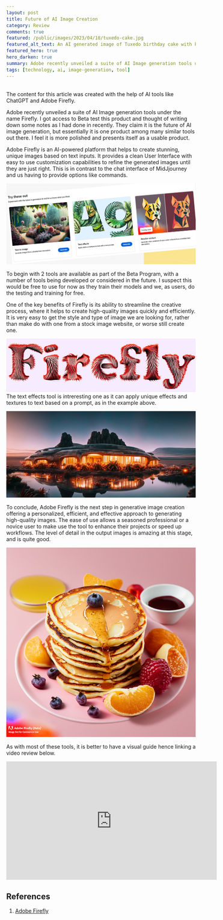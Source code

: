 ```yaml
---
layout: post
title: Future of AI Image Creation
category: Review
comments: true
featured: /public/images/2023/04/18/tuxedo-cake.jpg
featured_alt_text: An AI generated image of Tuxedo birthday cake with knife on purple background.
featured_hero: true
hero_darken: true
summary: Adobe recently unveiled a suite of AI Image generation tools under the name Firefly. I got access to Beta test this product and thought of writing down some notes as I had done in recently.
tags: [technology, ai, image-generation, tool]
---
```

<div>&nbsp;</div>
<article class="message is-success my-1">
  <div class="message-body">
    The content for this article was created with the help of AI tools like ChatGPT and Adobe Firefly.
  </div>
</article>

Adobe recently unveiled a suite of AI Image generation tools under the name Firefly. I got access to Beta test this product and thought of writing down some notes as I had done in recently. They claim it is the future of AI image generation, but essentially it is one product among many similar tools out there. I feel it is more polished and presents itself as a usable product.

Adobe Firefly is an AI-powered platform that helps to create stunning, unique images based on text inputs. It provides a clean User Interface with easy to use customization capabilities to refine the generated images until they are just right. This is in contrast to the chat interface of MidJjourney and us having to provide options like commands.

![adobe firefly tools screenshot](/public/images/2023/04/18/firefly-tools.jpg)

To begin with 2 tools are available as part of the Beta Program, with a number of tools being developed or considered in the future. I suspect this would be free to use for now as they train their models and we, as users, do the testing and training for free.

One of the key benefits of Firefly is its ability to streamline the creative process, where it helps to create high-quality images quickly and efficiently. It is very easy to get the style and type of image we are looking for, rather than make do with one from a stock image website, or worse still create one.

![adobe firefly ](/public/images/2023/04/18/firefly.jpg) 
The text effects tool is intreresting one as it can apply unique effects and textures to text based on a prompt, as in the example above.

![futuristic border town with Neon lights on the edge of a calm reflecting lake on Mars, with bioluminescent plants and rocks at night](/public/images/2023/04/18/futuristic-city.jpg)

To conclude, Adobe Firefly is the next step in generative image creation offering a personalized, efficient, and effective approach to generating high-quality images. The ease of use allows a seasoned professional or a novice user to make use the tool to enhance their projects or speed up workflows. The level of detail in the output images is amazing at this stage, and is quite good.

![A large pancake with other small pancakes and maple syrup and fruits on a light pink background](/public/images/2023/04/18/pancakes.jpg)

As with most of these tools, it is better to have a visual guide hence linking a video review below.

<iframe width="560" height="315" src="https://www.youtube.com/embed/lx5FuJE3pJk" title="YouTube video player" frameborder="0" allow="accelerometer; autoplay; clipboard-write; encrypted-media; gyroscope; picture-in-picture; web-share" allowfullscreen></iframe>

## References
1. [Adobe Firefly](https://firefly.adobe.com/)